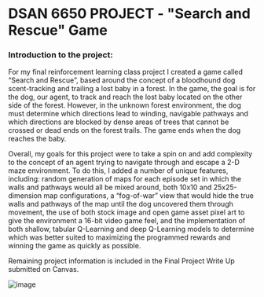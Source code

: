 # DSAN 6650 PROJECT - "Search and Rescue" Game

### Introduction to the project:

<p>For my final reinforcement learning class project I created a game called “Search and Rescue”, based around the concept of a bloodhound dog scent-tracking and trailing a lost baby in a forest. In the game, the goal is for the dog, our agent, to track and reach the lost baby located on the other side of the forest. However, in the unknown forest environment, the dog must determine which directions lead to winding, navigable pathways and which directions are blocked by dense areas of trees that cannot be crossed or dead ends on the forest trails. The game ends when the dog reaches the baby.</p>

<p>Overall, my goals for this project were to take a spin on and add complexity to the concept of an agent trying to navigate through and escape a 2-D maze environment. To do this, I added a number of unique features, including: random generation of maps for each episode set in which the walls and pathways would all be mixed around, both 10x10 and 25x25-dimension map configurations, a “fog-of-war” view that would hide the true walls and pathways of the map until the dog uncovered them through movement, the use of both stock image and open game asset pixel art to give the environment a 16-bit video game feel, and the implementation of both shallow, tabular Q-Learning and deep Q-Learning models to determine which was better suited to maximizing the programmed rewards and winning the game as quickly as possible.</p> 

Remaining project information is included in the Final Project Write Up submitted on Canvas. 

![image](https://github.com/smithnatalie/dsan-6650-project/assets/110950384/c4cc4765-937f-4b10-88ab-799d3605a865)
